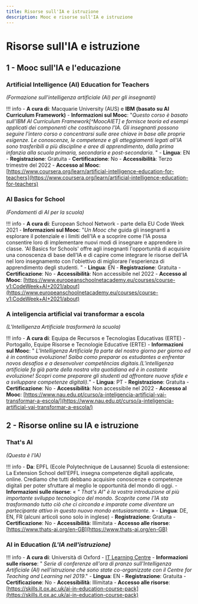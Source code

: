 ```yaml
---
title: Risorse sull'IA e istruzione
description: Mooc e risorse sull'IA e istruzione
---
```

# Risorse sull'IA e istruzione

## 1 - Mooc sull'IA e l'educazione

### Artificial Intelligence (AI) Education for Teachers
*(Formazione sull'intelligenza artificiale (AI) per gli insegnanti)*

!!! info
    - **A cura di**: Macquarie University (AUS) e **IBM (basato su AI Curriculum Framework)**
    - **Informazioni sul Mooc**:  "*Questo corso è basato sull'IBM AI Curriculum Framework[^MoocAIET] e fornisce teoria ed esempi applicati dei componenti che costituiscono l'IA. Gli insegnanti possono seguire l'intero corso o concentrarsi sulle aree chiave in base alle proprie esigenze. Le conoscenze, le competenze e gli atteggiamenti legati all'IA sono trasferibili a più discipline e aree di apprendimento, dalla prima infanzia alla scuola primaria, secondaria e post-secondaria*. "
    - **Lingua**: EN
    - **Registrazione**: Gratuita
    - **Certificazione**: No
    - **Accessibilità**: Terzo trimestre del 2022
    - **Accesso al Mooc**: [https://www.coursera.org/learn/artificial-intelligence-education-for-teachers](https://www.coursera.org/learn/artificial-intelligence-education-for-teachers)


### AI Basics for School
*(Fondamenti di AI per la scuola)*

!!! info
    - **A cura di**: European School Network - parte della EU Code Week 2021
    - **Informazioni sul Mooc**: "*Un Mooc che* guida gli insegnanti a esplorare il potenziale e i limiti dell'IA e a scoprire come l'IA possa consentire loro di implementare nuovi modi di insegnare e apprendere in classe. 'AI Basics for Schools' offre agli insegnanti l'opportunità di acquisire una conoscenza di base dell'IA e di capire come integrare le risorse dell'IA nel loro insegnamento con l'obiettivo di migliorare l'esperienza di apprendimento degli studenti. "
    - **Lingua**: EN
    - **Registrazione**: Gratuita
    - **Certificazione**: No
    - **Accessibilità**: Non accessibile nel 2022
    - **Accesso al Mooc**: [https://www.europeanschoolnetacademy.eu/courses/course-v1:CodeWeek+AI+2021/about](https://www.europeanschoolnetacademy.eu/courses/course-v1:CodeWeek+AI+2021/about)


### A inteligencia artificial vai transformar a escola
*(L'Intelligenza Artificiale trasformerà la scuola)*

!!! info
    - **A cura di**: Equipa de Recursos e Tecnologias Educativas (ERTE) - Portogallo, Equipe Risorse e Tecnologie Educative (ERTE)
    - **Informazioni sul Mooc**:  " *L'Intelligenza Artificiale fa parte del nostro giorno per giorno ed è in continua evoluzione! Saiba como preparar os estudantes a enfrentar novos desafios e a desenvolver competências digitais.(L'intelligenza artificiale fa già parte della nostra vita quotidiana ed è in costante evoluzione! Scopri come preparare gli studenti ad affrontare nuove sfide e a sviluppare competenze digitali).*"
    - **Lingua**: PT
    - **Registrazione**: Gratuita
    - **Certificazione**: No
    - **Accessibilità**: Non accessibile nel 2022
    - **Accesso al Mooc**: [https://www.nau.edu.pt/curso/a-inteligencia-artificial-vai-transformar-a-escola/](https://www.nau.edu.pt/curso/a-inteligencia-artificial-vai-transformar-a-escola/)


## 2 - Risorse online su IA e istruzione

### That's AI
*(Questa è l'IA)*

!!! info
    - **Da**: EPFL (Ecole Polytechnique de Lausanne) Scuola di estensione: La Extension School dell'EPFL insegna competenze digitali applicate, online. Crediamo che tutti debbano acquisire conoscenze e competenze digitali per poter sfruttare al meglio le opportunità del mondo di oggi.
    - **Informazioni sulle risorse**:  « *" That's AI" è la vostra introduzione al più importante sviluppo tecnologico del mondo. Scoprite come l'IA sta trasformando tutto ciò che ci circonda e imparate come diventare un partecipante attivo in questo nuovo mondo entusiasmante.* »
    - **Lingua**: DE, EN, FR (alcuni articoli sono solo in inglese)
    - **Registrazione**: Gratuita
    - **Certificazione**: No
    - **Accessibilità**: Illimitata
    - **Accesso alle risorse**: [https://www.thats-ai.org/en-GB](https://www.thats-ai.org/en-GB)


### AI in Education *(L'IA nell'istruzione)*

!!! info
    - **A cura di**: Università di Oxford - [IT Learning Centre](https://skills.it.ox.ac.uk/)
    - **Informazioni sulle risorse**: " *Serie di conferenze all'ora di pranzo sull'Intelligenza Artificiale (AI) nell'istruzione che sono state co-organizzate con il Centre for Teaching and Learning nel 2019*."
    - **Lingua**: EN
    - **Registrazione**: Gratuita
    - **Certificazione**: No
    - **Accessibilità**: Illimitata
    - **Accesso alle risorse**: [https://skills.it.ox.ac.uk/ai-in-education-course-pack](https://skills.it.ox.ac.uk/ai-in-education-course-pack)
